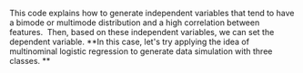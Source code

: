 This code explains how to generate independent variables that tend to have a bimode or multimode distribution and a high correlation between features. 
Then, based on these independent variables, we can set the dependent variable. **In this case, let's try applying the idea of multinominal logistic regression to generate data simulation with three classes. **
